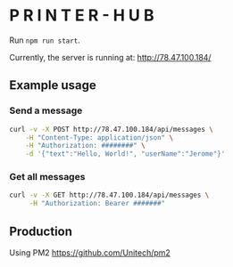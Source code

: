 # P R I N T E R - H U B

Run `npm run start`.

Currently, the server is running at: http://78.47.100.184/

## Example usage

### Send a message

```bash
curl -v -X POST http://78.47.100.184/api/messages \
    -H "Content-Type: application/json" \
    -H "Authorization: ########" \
    -d '{"text":"Hello, World!", "userName":"Jerome"}'
```

### Get all messages

```bash
curl -v -X GET http://78.47.100.184/api/messages \
     -H "Authorization: Bearer #######"
```

## Production

Using PM2 https://github.com/Unitech/pm2
